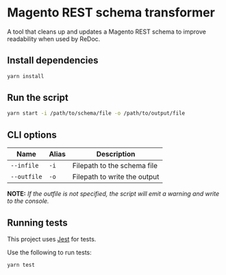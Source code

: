 # Magento REST schema transformer

A tool that cleans up and updates a Magento REST schema to improve readability when used by ReDoc.

## Install dependencies

```sh
yarn install
```

## Run the script

```sh
yarn start -i /path/to/schema/file -o /path/to/output/file
```

## CLI options

| Name        | Alias | Description                  |
| ----------- | ----- | ---------------------------- |
| `--infile`  | `-i`  | Filepath to the schema file  |
| `--outfile` | `-o`  | Filepath to write the output |

**NOTE:** *If the outfile is not specified, the script will emit a warning and write to the console.*

## Running tests

This project uses [Jest][] for tests.

Use the following to run tests:

```sh
yarn test
```

[jest]: https://jestjs.io/docs/en/getting-started